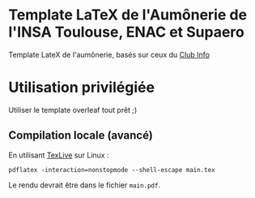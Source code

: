 # Template LaTeX de l'Aumônerie de l'INSA Toulouse, ENAC et Supaero
Template LateX de l'aumônerie, basés sur ceux du [Club Info](https://clubinfo.insat.fr/)

# Utilisation privilégiée 

Utiliser le template overleaf tout prêt ;)

## Compilation locale (avancé)

En utilisant [TexLive][texlive] sur Linux :

```
pdflatex -interaction=nonstopmode --shell-escape main.tex
```

Le rendu devrait être dans le fichier `main.pdf`.

[texlive]: https://fr.wikipedia.org/wiki/TeX_Live
